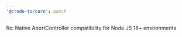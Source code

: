 ```yaml
---
'@credo-ts/core': patch
---
```


fix: Native AbortController compatibility for Node.JS 18+ environments
